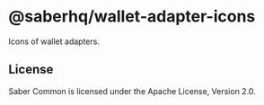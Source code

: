 # @saberhq/wallet-adapter-icons

Icons of wallet adapters.

## License

Saber Common is licensed under the Apache License, Version 2.0.
